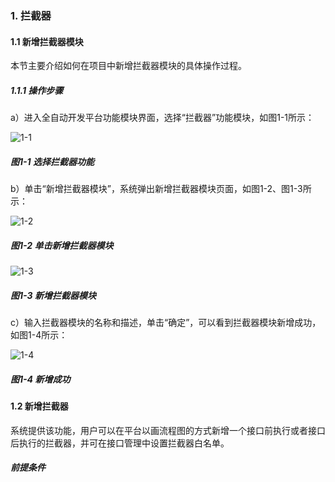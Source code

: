 ### 1. 拦截器

#### 1.1 新增拦截器模块

本节主要介绍如何在项目中新增拦截器模块的具体操作过程。

##### 1.1.1 操作步骤

a）进入全自动开发平台功能模块界面，选择“拦截器”功能模块，如图1-1所示：

![1-1](https://www.feisuanyz.com/fsimage/zc-image/ljq/1.png)

##### 图1-1 选择拦截器功能

b）单击“新增拦截器模块”，系统弹出新增拦截器模块页面，如图1-2、图1-3所示：

![1-2](https://www.feisuanyz.com/fsimage/zc-image/ljq/2.png)

##### 图1-2 单击新增拦截器模块

![1-3](https://www.feisuanyz.com/fsimage/zc-image/ljq/3.png)

##### 图1-3 新增拦截器模块

c）输入拦截器模块的名称和描述，单击“确定”，可以看到拦截器模块新增成功，如图1-4所示：

![1-4](https://www.feisuanyz.com/fsimage/zc-image/ljq/4.png)

##### 图1-4 新增成功

#### 1.2 新增拦截器

系统提供该功能，用户可以在平台以画流程图的方式新增一个接口前执行或者接口后执行的拦截器，并可在接口管理中设置拦截器白名单。

##### 前提条件
